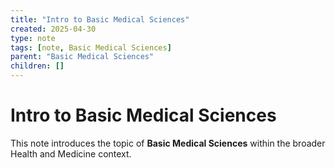 ```yaml
---
title: "Intro to Basic Medical Sciences"
created: 2025-04-30
type: note
tags: [note, Basic Medical Sciences]
parent: "Basic Medical Sciences"
children: []
---
```


# Intro to Basic Medical Sciences

This note introduces the topic of **Basic Medical Sciences** within the broader Health and Medicine context.
